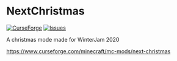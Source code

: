 # NextChristmas

[![CurseForge](http://cf.way2muchnoise.eu/full_420409_downloads.svg)](https://www.curseforge.com/minecraft/mc-mods/next-christmas)
[![Issues](https://img.shields.io/github/issues/noeppi-noeppi/NextChristmas)](https://github.com/noeppi-noeppi/NextChristmas/issues)

A christmas mode made for WinterJam 2020

https://www.curseforge.com/minecraft/mc-mods/next-christmas

